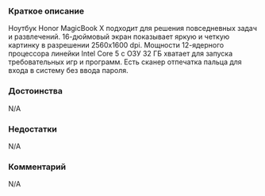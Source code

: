 ### **Краткое описание**
Ноутбук Honor MagicBook X подходит для решения повседневных задач и развлечений. 16-дюймовый экран показывает яркую и четкую картинку в разрешении 2560x1600 dpi. Мощности 12-ядерного процессора линейки Intel Core 5 с ОЗУ 32 ГБ хватает для запуска требовательных игр и программ. Есть сканер отпечатка пальца для входа в систему без ввода пароля.

### **Достоинства**
N/A

### **Недостатки**
N/A

### **Комментарий**
N/A
